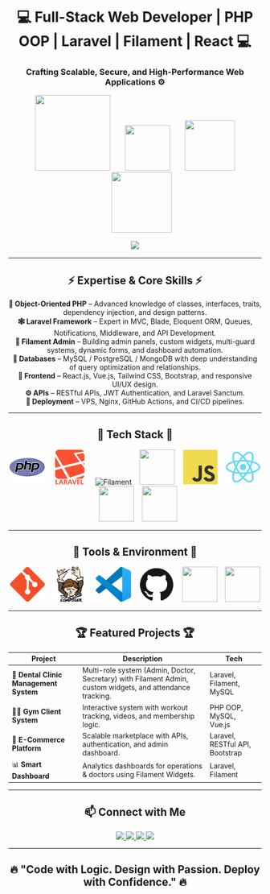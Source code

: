 <h1 align="center">
  💻 Full-Stack Web Developer | PHP OOP | Laravel | Filament | React 💻
</h1>

<h3 align="center">
  Crafting Scalable, Secure, and High-Performance Web Applications ⚙️
</h3>

<p align="center">
  <!-- صورة متحركة -->
  <img src="https://media.giphy.com/media/eNAsjO55tPbgaor7ma/giphy.gif" width="150" height="150">

  <!-- PHP -->
  <img src="https://cdn.jsdelivr.net/gh/devicons/devicon/icons/php/php-original.svg" width="90" height="90" style="margin-left: 25px;">

  <!-- Laravel -->
  <img src="https://cdn.jsdelivr.net/gh/devicons/devicon/icons/laravel/laravel-plain-wordmark.svg" width="100" height="100" style="margin-left: 25px;">

  <!-- LangChain -->
  <img src="https://raw.githubusercontent.com/AmirMotefaker/AI-LangChain-Tutorial/main/images/langchain-logo.png" width="120" height="120" style="margin-left: 25px;">
</p>



<p align="center">
  <img src="https://readme-typing-svg.herokuapp.com?font=Fira+Code&size=22&pause=1000&color=F7931E&width=800&lines=Full-Stack+Developer+%7C+PHP+OOP+%7C+Laravel+%7C+Filament+%7C+MySQL;Mastering+Back-End+Architecture+and+Clean+Code;Integrating+Modern+Front-End+Frameworks+with+Powerful+Back-End+Logic;Building+Enterprise-Grade+Applications+from+Scratch+🚀" />
</p>

---

<h2 align="center">⚡ Expertise & Core Skills ⚡</h2>

<p align="center">
  <b>🧠 Object-Oriented PHP</b> – Advanced knowledge of classes, interfaces, traits, dependency injection, and design patterns.<br>
  <b>🕸 Laravel Framework</b> – Expert in MVC, Blade, Eloquent ORM, Queues, Notifications, Middleware, and API Development.<br>
  <b>🧩 Filament Admin</b> – Building admin panels, custom widgets, multi-guard systems, dynamic forms, and dashboard automation.<br>
  <b>💾 Databases</b> – MySQL / PostgreSQL / MongoDB with deep understanding of query optimization and relationships.<br>
  <b>🎨 Frontend</b> – React.js, Vue.js, Tailwind CSS, Bootstrap, and responsive UI/UX design.<br>
  <b>⚙️ APIs</b> – RESTful APIs, JWT Authentication, and Laravel Sanctum.<br>
  <b>🚀 Deployment</b> – VPS, Nginx, GitHub Actions, and CI/CD pipelines.
</p>

---

<h2 align="center">🧱 Tech Stack 🧱</h2>

<p align="center">
  <img src="https://raw.githubusercontent.com/devicons/devicon/master/icons/php/php-original.svg" width="70" height="70"/>
  &nbsp;&nbsp;
  <img src="https://raw.githubusercontent.com/devicons/devicon/master/icons/laravel/laravel-plain-wordmark.svg" width="70" height="70"/>
  &nbsp;&nbsp;
  <img src="https://avatars.githubusercontent.com/u/84336567?s=200&v=4" width="70" height="70" alt="Filament"/>
  &nbsp;&nbsp;
  <img src="https://cdn.worldvectorlogo.com/logos/mysql-6.svg" width="70" height="70"/>
  &nbsp;&nbsp;
  <img src="https://raw.githubusercontent.com/devicons/devicon/master/icons/javascript/javascript-original.svg" width="70" height="70"/>
  &nbsp;&nbsp;
  <img src="https://raw.githubusercontent.com/devicons/devicon/master/icons/react/react-original.svg" width="70" height="70"/>
  &nbsp;&nbsp;
  <img src="https://vuejs.org/images/logo.png" width="70" height="70"/>
  &nbsp;&nbsp;
  <img src="https://www.vectorlogo.zone/logos/tailwindcss/tailwindcss-icon.svg" width="70" height="70"/>
</p>

---

<h2 align="center">🧰 Tools & Environment 🧰</h2>

<p align="center">
  <img src="https://raw.githubusercontent.com/devicons/devicon/master/icons/git/git-original.svg" width="70" height="70"/>
  &nbsp;&nbsp;
  <img src="https://raw.githubusercontent.com/devicons/devicon/master/icons/composer/composer-original.svg" width="70" height="70"/>
  &nbsp;&nbsp;
  <img src="https://raw.githubusercontent.com/devicons/devicon/master/icons/vscode/vscode-original.svg" width="70" height="70"/>
  &nbsp;&nbsp;
  <img src="https://raw.githubusercontent.com/devicons/devicon/master/icons/github/github-original.svg" width="70" height="70"/>
  &nbsp;&nbsp;
  <img src="https://cdn.worldvectorlogo.com/logos/postman.svg" width="70" height="70"/>
  &nbsp;&nbsp;
  <img src="https://www.vectorlogo.zone/logos/nginx/nginx-icon.svg" width="70" height="70"/>
</p>

---

<h2 align="center">🏆 Featured Projects 🏆</h2>

| Project | Description | Tech |
|----------|--------------|------|
| 🏥 **Dental Clinic Management System** | Multi-role system (Admin, Doctor, Secretary) with Filament Admin, custom widgets, and attendance tracking. | Laravel, Filament, MySQL |
| 🏋️‍♂️ **Gym Client System** | Interactive system with workout tracking, videos, and membership logic. | PHP OOP, MySQL, Vue.js |
| 🛒 **E-Commerce Platform** | Scalable marketplace with APIs, authentication, and admin dashboard. | Laravel, RESTful API, Bootstrap |
| 📊 **Smart Dashboard** | Analytics dashboards for operations & doctors using Filament Widgets. | Laravel, Filament |

---

<h2 align="center">📫 Connect with Me</h2>

<p align="center">
  <a href="https://www.linkedin.com/in/sayed-rgh-124b01260/" target="_blank">
    <img src="https://img.shields.io/badge/LinkedIn-0077B5?style=for-the-badge&logo=linkedin&logoColor=white"/>
  </a>
  <a href="https://wa.me/201202982739" target="_blank">
    <img src="https://img.shields.io/badge/WhatsApp-25D366?style=for-the-badge&logo=whatsapp&logoColor=white"/>
  </a>
  <a href="https://www.facebook.com/profile.php?id=61567078629781" target="_blank">
    <img src="https://img.shields.io/badge/Facebook-1877F2?style=for-the-badge&logo=facebook&logoColor=white"/>
  </a>
  <a href="https://www.youtube.com/@%D8%A7%D9%84%D9%88%D8%AC%D9%87%D9%87_%D8%AA%D9%83" target="_blank">
    <img src="https://img.shields.io/badge/YouTube-FF0000?style=for-the-badge&logo=youtube&logoColor=white"/>
  </a>
</p>

---

<h2 align="center">🔥 "Code with Logic. Design with Passion. Deploy with Confidence." 🔥</h2>
